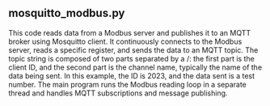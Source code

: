 mosquitto_modbus.py
-------------
This code reads data from a Modbus server and publishes it to an MQTT broker using Mosquitto client. 
It continuously connects to the Modbus server, reads a specific register, and sends the data to an MQTT topic.
The topic string is composed of two parts separated by a /: the first part is the client ID, and the second part is the channel name, typically the name of the data being sent.
In this example, the ID is 2023, and the data sent is a test number.
The main program runs the Modbus reading loop in a separate thread and handles MQTT subscriptions and message publishing.
